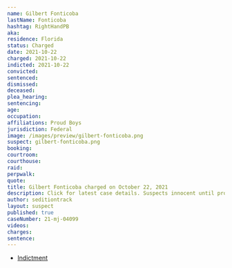 ```yaml
---
name: Gilbert Fonticoba
lastName: Fonticoba
hashtag: RightHandPB
aka:
residence: Florida
status: Charged
date: 2021-10-22
charged: 2021-10-22
indicted: 2021-10-22
convicted:
sentenced:
dismissed:
deceased:
plea_hearing:
sentencing:
age:
occupation:
affiliations: Proud Boys
jurisdiction: Federal
image: /images/preview/gilbert-fonticoba.png
suspect: gilbert-fonticoba.png
booking:
courtroom:
courthouse:
raid:
perpwalk:
quote:
title: Gilbert Fonticoba charged on October 22, 2021
description: Click for latest case details. Suspects innocent until proven guilty.
author: seditiontrack
layout: suspect
published: true
caseNumber: 21-mj-04099
videos:
charges:
sentence:
---
```


- [Indictment](https://storage.courtlistener.com/recap/gov.uscourts.flsd.602289/gov.uscourts.flsd.602289.1.0.pdf)

